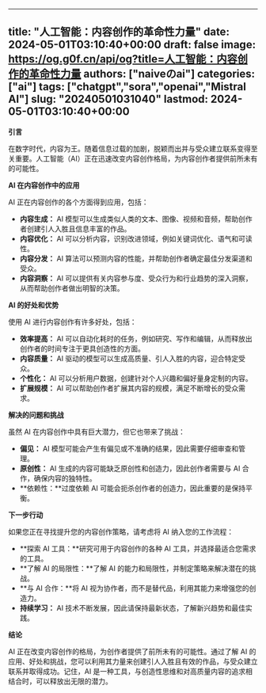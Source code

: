 
---
title: "人工智能：内容创作的革命性力量"
date: 2024-05-01T03:10:40+00:00
draft: false
image: https://og.g0f.cn/api/og?title=人工智能：内容创作的革命性力量
authors: ["naiveのai"]
categories: ["ai"]
tags: ["chatgpt","sora","openai","Mistral AI"]
slug: "20240501031040"
lastmod: 2024-05-01T03:10:40+00:00
---
**引言**

在数字时代，内容为王。随着信息过载的加剧，脱颖而出并与受众建立联系变得至关重要。人工智能（AI）正在迅速改变内容创作格局，为内容创作者提供前所未有的可能性。

**AI 在内容创作中的应用**

AI 正在内容创作的各个方面得到应用，包括：

* **内容生成：** AI 模型可以生成类似人类的文本、图像、视频和音频，帮助创作者创建引人入胜且信息丰富的作品。
* **内容优化：** AI 可以分析内容，识别改进领域，例如关键词优化、语气和可读性。
* **内容分发：** AI 算法可以预测内容的性能，并帮助创作者确定最佳分发渠道和受众。
* **内容洞察：** AI 可以提供有关内容参与度、受众行为和行业趋势的深入洞察，从而帮助创作者做出明智的决策。

**AI 的好处和优势**

使用 AI 进行内容创作有许多好处，包括：

* **效率提高：** AI 可以自动化耗时的任务，例如研究、写作和编辑，从而释放出创作者的时间专注于更具创造性的方面。
* **内容质量：** AI 驱动的模型可以生成高质量、引人入胜的内容，迎合特定受众。
* **个性化：** AI 可以分析用户数据，创建针对个人兴趣和偏好量身定制的内容。
* **扩展规模：** AI 可以帮助创作者扩展其内容的规模，满足不断增长的受众需求。

**解决的问题和挑战**

虽然 AI 在内容创作中具有巨大潜力，但它也带来了挑战：

* **偏见：** AI 模型可能会产生有偏见或不准确的结果，因此需要仔细审查和管理。
* **原创性：** AI 生成的内容可能缺乏原创性和创造力，因此创作者需要与 AI 合作，确保内容的独特性。
* **依赖性：**过度依赖 AI 可能会扼杀创作者的创造力，因此重要的是保持平衡。

**下一步行动**

如果您正在寻找提升您的内容创作策略，请考虑将 AI 纳入您的工作流程：

* **探索 AI 工具：**研究可用于内容创作的各种 AI 工具，并选择最适合您需求的工具。
* **了解 AI 的局限性：**了解 AI 的能力和局限性，并制定策略来解决潜在的挑战。
* **与 AI 合作：**将 AI 视为协作者，而不是替代品，利用其能力来增强您的创造力。
* **持续学习：** AI 技术不断发展，因此请保持最新状态，了解新兴趋势和最佳实践。

**结论**

AI 正在改变内容创作的格局，为创作者提供了前所未有的可能性。通过了解 AI 的应用、好处和挑战，您可以利用其力量来创建引人入胜且有效的作品，与受众建立联系并取得成功。记住，AI 是一种工具，与创造性思维和对高质量内容的追求相结合时，可以释放出无限的潜力。